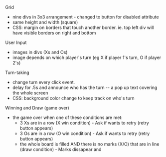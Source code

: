 Grid
- nine divs in 3x3 arrangement - changed to button for disabled attribute
- same height and width (square)
- CSS: margin on borders that touch another border. ie. top left div will have visible borders on right and bottom

User Input
- images in divs (Xs and Os)
- image depends on which player's turn (eg X if player 1's turn, O if player 2's)

Turn-taking
- change turn every click event.
- delay for .5s and announce who has the turn -- a pop up text covering the whole screen
- CSS: background color change to keep track on who's turn

Winning and Draw (game over)
- the game over when one of these conditions are met:
    - 3 Xs are in a row (X win condition) - Ask if wants to retry (retry button appears)
    - 3 Os are in a row (O win condition) - Ask if wants to retry (retry button appears)
    - the whole board is filled AND there is no marks (X/O) that are in line (draw condition) - Marks dissapear and 